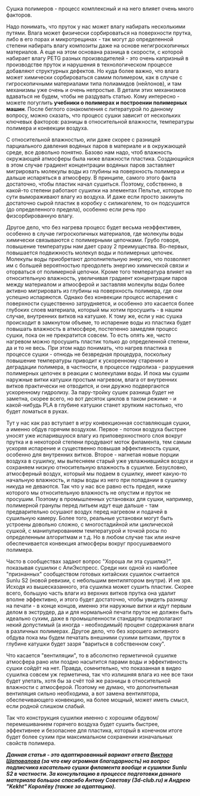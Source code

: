 Cушка полимеров - процесс комплексный и на него влияет очень много факторов.

Надо понимать, что пруток у нас может влагу набирать несколькими путями. Влага может физически сорбироваться на поверхности прутка, либо в его порах и микротрещинах - так могут до определенной степени набирать влагу композиты даже на основе негигроскопичных материалов. А еще на этом основана разница в скорости, с которой набирает влагу PETG разных производителей - это очень капризный в производстве пруток и нарушения в технологическом процессе добавляют структурных дефектов. Но куда более важно, что влага может химически сорбироваться самим полимером, как в случае с гигроскопичными материалами типа полиамидов (нейлонов), и там механизмы уже очень и очень непростые. В детали этих механизмов вдаваться не будем, чтобы не раздувать статью. Кому интересно - можете погуглить **учебники о полимерах и построении полимерных машин**.
После беглого ознакомления с литературой по данному вопросу, можно сказать, что процесс сушки зависит от нескольких ключевых факторов: разницы в относительной влажности, температуры полимера и конвекции воздуха.

С относительной влажностью, или даже скорее с разницей парциального давления водяных паров в материале и в окружающей среде, все довольно понятно. Базово нам надо, чтоб влажность окружающей атмосферы была ниже влажности пластика. Создающийся в этом случае градиент концентрации водяных паров заставляет мигрировать молекулы воды из глубины на поверхность полимера и дальше испаряться в атмосферу.  В принципе, самого этого факта достаточно, чтобы пластик начал сушиться. Поэтому, собственно, в какой-то степени работают сушилки на элементах Пельтье, которые по сути вымораживают влагу из воздуха. И даже если просто закинуть достаточно сырой пластик в коробку с силикагелем, то он подсушится (до определенного предела), особенно если речь про физсорбированную влагу.

Другое дело, что без нагрева процесс будет весьма неэффективен, особенно в случае гигроскопичных материалов, где молекулы воды химически связываются с полимерными цепочками. Грубо говоря, повышение температуры нам дает сразу 2 преимущества. Во-первых, повышается подвижность молекул воды и полимерных цепочек. Молекулы воды приобретают дополнительную энергию, что позволяет им с большей вероятностью преодолеть энергию химической связи и оторваться от полимерной цепочки. Кроме того температура влияет на относительную влажность, увеличивая градиент концентрации паров между материалом и атмосферой и заставляя молекулы воды более активно мигрировать из глубины на поверхность полимера, где они успешно испаряются.
Однако без конвекции процесс испарения с поверхности существенно затрудняется, и особенно это касается более глубоких слоев материала, который мы хотим просушить - в нашем случае, внутренних витков на катушке. К тому же, если у нас сушка происходит в  замкнутом объеме, то испарение воды из пластика будет повышать влажность в атмосфере, постепенно замедляя процесс сушки, пока он не прекратится совсем. То есть опять же, чисто нагревом можно просушить пластик только до определенной степени, да и то не весь. При этом надо понимать, что нагрев пластика в процессе сушки - отнюдь не безвредная процедура, поскольку повышение температуры приводит к ускоренному старению и деградации полимера, в частности, в процессе гидролиза - разрушения полимерных цепочек в реакции с молекулами воды. И пока мы сушим наружные витки катушки простым нагревом, влага от внутренних витков практически не отводится, и они дружно подвергаются ускоренному гидролизу. За пару-тройку сушек разница будет не заметна, скорее всего, но вот десяток циклов в таком режиме - и какой-нибудь PLA в глубине катушки станет хрупким настолько, что будет ломаться в руках.

Тут у нас как раз вступает в игру конвекционная составляющая сушки, а именно обдув горячим воздухом. Первое - потоки воздуха быстрее уносят уже испарившуюся влагу из приповерхностного слоя вокруг прутка и в некоторой степени продувают моток филамента, тем самым ускоряя испарение и существенно повышая эффективность сушки, особенно для внутренних витков. Второе - нагнетая новые порции воздуха в сушилку, мы вытесняем старый уже увлажнившийся воздух и сохраняем низкую относительную влажность в сушилке.
Безусловно, атмосферный воздух, который мы подаем в сушилку, имеет какую-то начальную влажность, и пары воды из него при попадании в сушилку никуда не деваются. Так что у нас все равно есть предел, ниже которого мы относительную влажность не опустим и пруток не просушим. Поэтому в промышленных установках для сушки, например, полимерной гранулы перед литьем идут еще дальше - там предварительно осушают воздух перед нагревом и подачей в сушильную камеру. Более того, реальные установки могут быть устроены довольно сложно, с многостадийной или циклической сушкой, с манипулированием температурой и точкой росы по определенным алгоритмам и т.д. Но в любом случае так или иначе обеспечивается конвекция атмосферы вокруг просушиваемого полимера.

Часто в сообществах задают вопрос "Хороша ли эта сушилка?", показывая сушилки с АлиЭкспресс. Среди них одной из наиболее "признанных" сообществом готовых китайских сушилок считается Sunlu S2 (новой ревизии, с небольшим вентилятором внутри). И не зря. Исходя из вышесказанного, эта сушилка может сушить пластик. Скорее всего, большую часть влаги из верхних витков прутка она удалит вполне эффективно, и этого будет достаточно, чтобы увидеть разницу на печати - 
в конце концов, именно эти наружные витки и идут первым делом в экструдер, да и для нормальной печати пруток не должен быть идеально сухим, даже в промышленности стандарты предполагают некий допустимый (а иногда - необходимый) процент содержания влаги в различных полимерах. Другое дело, что без хорошего активного обдува пока мы будем печатать внешними сухими витками, пруток в глубине катушки будет зазря "вариться в собственном соку". 

Что касается "вентиляции", то в абсолютно герметичной сушилке атмосфера рано или поздно насытится парами воды и эффективность сушки сойдёт на нет. Правда, сомнительно, что показанная в видео сушилка совсем уж герметична, так что излишняя влага из нее все таки будет улетать, хотя бы за счёт той же разницы в относительной влажности с атмосферой. Поэтому не думаю, что дополнительная вентиляция сильно необходима, а вот замена вентилятора, обеспечивающего конвекцию, на более мощный, может иметь смысл, если родной слишком слабый.

Так что конструкция сушилки именно с хорошим обдувом/перемешиванием горячего воздуха будет сушить быстрее, эффективнее и безопаснее для пластика, который в конечном итоге будет более сухим при максимальном сохранении изначальных свойств полимера.

***Данная статья - это адаптированный вариант ответа [Виктора Шаповалова](https://www.youtube.com/@ArtificalSUN) (за что ему огромная благодарность) на вопрос подписчика касательно сушки филамента вообще и сушилки Sunlu S2 в частности.
За консультацию в процессе подготовки данного материала большое спасибо Антону Советову (3d-club.ru) и Андрею "Kekht" Королёву (также за адаптацию).***
